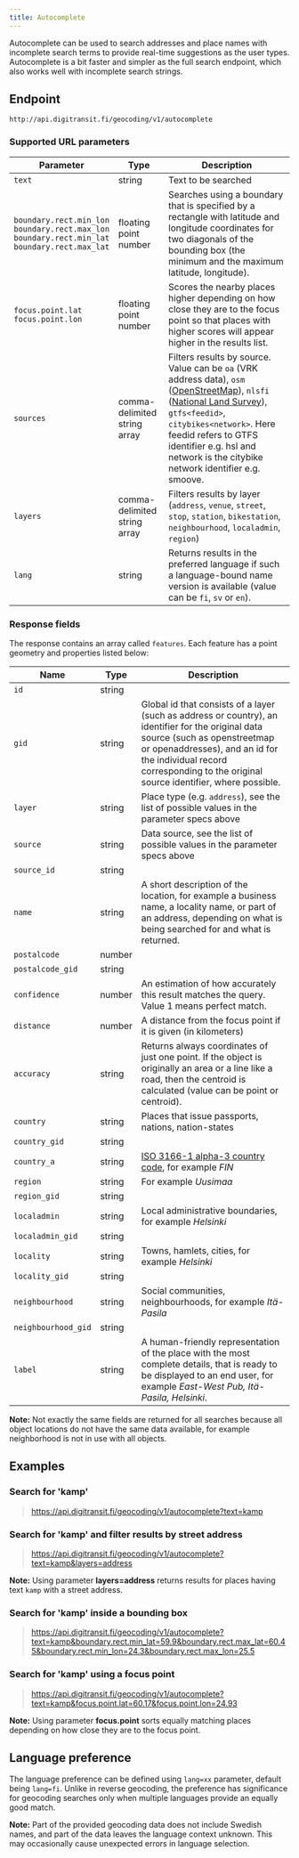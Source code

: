 ```yaml
---
title: Autocomplete
---
```


Autocomplete can be used to search addresses and place names with incomplete search terms to provide real-time suggestions as the user types. Autocomplete is a bit faster and simpler as
the full search endpoint, which also works well with incomplete search strings.

## Endpoint

`http://api.digitransit.fi/geocoding/v1/autocomplete`

### Supported URL parameters

| Parameter              | Type                   | Description                                              |
|------------------------|------------------------|----------------------------------------------------------|
| `text`                 | string                 | Text to be searched
| `boundary.rect.min_lon`<br/>`boundary.rect.max_lon`<br/>`boundary.rect.min_lat`<br/>`boundary.rect.max_lat`	 | floating point number  | Searches using a  boundary that is specified by a rectangle with latitude and longitude coordinates for two diagonals of the bounding box (the minimum and the maximum latitude, longitude).
| `focus.point.lat`<br/>`focus.point.lon` | floating point number  | Scores the nearby places higher depending on how close they are to the focus point so that places with higher scores will appear higher in the results list.
| `sources`                | comma-delimited string array | Filters results by source. Value can be `oa` (VRK address data), `osm` ([OpenStreetMap](http://openstreetmap.org/)), `nlsfi` ([National Land Survey](https://www.maanmittauslaitos.fi/en)), `gtfs<feedid>`, `citybikes<network>`. Here feedid refers to GTFS identifier e.g. hsl and network is the citybike network identifier e.g. smoove.
| `layers`                 | comma-delimited string array | Filters results by layer (`address`, `venue`, `street`, `stop`, `station`, `bikestation`, `neighbourhood`, `localadmin`, `region`)
| `lang`                   | string | Returns results in the preferred language if such a language-bound name version is available (value can be `fi`, `sv` or `en`).

### Response fields

The response contains an array called  `features`. Each feature has a point geometry and properties listed below:

| Name                | Type    | Description                                              |
|---------------------|---------|----------------------------------------------------------|
| `id`                | string  |
| `gid`               | string  | Global id that consists of a layer (such as address or country), an identifier for the original data source (such as openstreetmap or openaddresses), and an id for the individual record corresponding to the original source identifier, where possible.
| `layer`             | string  | Place type (e.g. `address`), see the list of possible values in the parameter specs above
| `source`            | string  | Data source, see the list of possible values in the parameter specs above
| `source_id`         | string  |
| `name`              | string  | A short description of the location, for example a business name, a locality name, or part of an address, depending on what is being searched for and what is returned.
| `postalcode`        | number  |
| `postalcode_gid`    | string  |
| `confidence`        | number  | An estimation of how accurately this result matches the query. Value 1 means perfect match.
| `distance`          | number  | A distance from the focus point if it is given (in kilometers)
| `accuracy`          | string  | Returns always coordinates of just one point. If the object is originally an area or a line like a road, then the centroid is calculated (value can be point or centroid).
| `country`           | string  | Places that issue passports, nations, nation-states
| `country_gid`       | string  |
| `country_a`         | string  | [ISO 3166-1 alpha-3 country code](https://en.wikipedia.org/wiki/ISO_3166-1), for example *FIN*
| `region`            | string  | For example *Uusimaa*
| `region_gid`        | string  |
| `localadmin`        | string  | Local administrative boundaries, for example *Helsinki*
| `localadmin_gid`    | string  |
| `locality`          | string  | Towns, hamlets, cities, for example *Helsinki*
| `locality_gid`      | string  |
| `neighbourhood`     | string  | Social communities, neighbourhoods, for example *Itä-Pasila*
| `neighbourhood_gid` | string  |
| `label`             | string  | A human-friendly representation of the place with the most complete details, that is ready to be displayed to an end user, for example *East-West Pub, Itä-Pasila, Helsinki*.

**Note:** Not exactly the same fields are returned for all searches because all object locations do not have the same data available, for example neighborhood is not in use with all objects.

## Examples

### Search for 'kamp'

> https://api.digitransit.fi/geocoding/v1/autocomplete?text=kamp

### Search for 'kamp' and filter results by street address

> https://api.digitransit.fi/geocoding/v1/autocomplete?text=kamp&layers=address

**Note:** Using parameter **layers=address** returns results for places having text `kamp` with a street address.

### Search for 'kamp' inside a bounding box

> https://api.digitransit.fi/geocoding/v1/autocomplete?text=kamp&boundary.rect.min_lat=59.9&boundary.rect.max_lat=60.45&boundary.rect.min_lon=24.3&boundary.rect.max_lon=25.5

### Search for 'kamp' using a focus point

> https://api.digitransit.fi/geocoding/v1/autocomplete?text=kamp&focus.point.lat=60.17&focus.point.lon=24.93

**Note:** Using parameter **focus.point** sorts equally matching places depending on how close they are to the focus point.

## Language preference

The language preference can be defined using `lang=xx` parameter, default being `lang=fi`. Unlike in reverse
geocoding, the preference has significance for geocoding searches only when multiple languages provide
an equally good match.

**Note:** Part of the provided geocoding data does not include Swedish names, and part of the data
leaves the language context unknown. This may occasionally cause unexpected errors in language selection.
